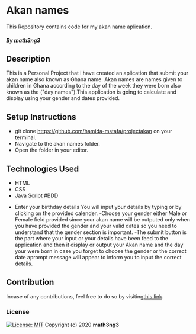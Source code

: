 # Akan names
This Repository contains code for my akan name aplication.
##### By math3ng3
## Description
This is a Personal Project that i have created an aplication that submit your akan name also known as Ghana name. Akan names are names given to children in Ghana according to the day of the week they were born also known as the ("day names").This application is going to calculate and display using your gender and dates provided.
              </div>  
## Setup Instructions
* git clone https://github.com/hamida-mstafa/projectakan on your terminal.
* Navigate to the akan names folder.
* Open the folder in your editor.
## Technologies Used
* HTML
* CSS
* Java Script
#BDD
- Enter your birthday details
 You will input your details by typing or by clicking on the provided calender.
 -Choose your gender either Male or Female field provided since your akan name will be outputed only when you have provided the gender and your valid dates so you need to understand that the gender section is important.
 -The submit button is the part where your input or your details have been feed to the application and then it display or output your Akan name and the day your were born in case you forget to choose the gender or the correct date aprompt message will appear to inform you to input the correct details.
## Contribution
Incase of any contributions, feel free to do so by visiting[this link](https://github.com.math3ng3/akan).
### License
[![License: MIT]()](https://opensource.org/licenses/MIT)
Copyright (c) 2020 **math3ng3**






